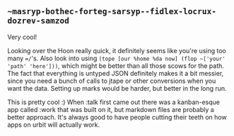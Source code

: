 ## `~masryp-bothec-forteg-sarsyp--fidlex-locrux-dozrev-samzod`
Very cool!

Looking over the Hoon really quick, it definitely seems like you're using too many `=/`'s. Also look into using `(tope [our %home %da now] (flop ~['your' 'path' 'here']))`, which might be better than all those scows for the path. The fact that everything is untyped JSON definitely makes it a bit messier, since you need a bunch of calls to jtape or other conversions when you want the data. Setting up marks would be harder, but better in the long run.

This is pretty cool :) When :talk first came out there was a kanban-esque app called :work that was built on it, but markdown files are probably a better approach. It's always good to have people cutting their teeth on how apps on urbit will actually work.